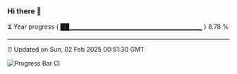 ### Hi there 👋

⏳ Year progress { ██▁▁▁▁▁▁▁▁▁▁▁▁▁▁▁▁▁▁▁▁▁▁▁▁▁▁▁▁ } 8.78 %

---

⏰ Updated on Sun, 02 Feb 2025 00:51:30 GMT

![Progress Bar CI](https://github.com/Shyam-Makwana/GitHub-Actions-Demo/workflows/Progress%20Bar%20CI/badge.svg)
